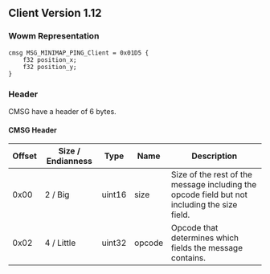 ## Client Version 1.12

### Wowm Representation
```rust,ignore
cmsg MSG_MINIMAP_PING_Client = 0x01D5 {
    f32 position_x;    
    f32 position_y;    
}

```
### Header
CMSG have a header of 6 bytes.

#### CMSG Header
| Offset | Size / Endianness | Type   | Name   | Description |
| ------ | ----------------- | ------ | ------ | ----------- |
| 0x00   | 2 / Big           | uint16 | size   | Size of the rest of the message including the opcode field but not including the size field.|
| 0x02   | 4 / Little        | uint32 | opcode | Opcode that determines which fields the message contains.|
